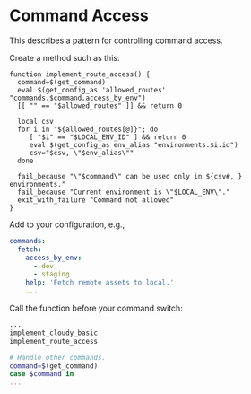 <!--
id: route_access
tags: examples
-->

# Command Access

This describes a pattern for controlling command access.

Create a method such as this:

```shell
function implement_route_access() {
  command=$(get_command)
  eval $(get_config_as 'allowed_routes' "commands.$command.access_by_env")
  [[ "" == "$allowed_routes" ]] && return 0

  local csv
  for i in "${allowed_routes[@]}"; do
     [ "$i" == "$LOCAL_ENV_ID" ] && return 0
     eval $(get_config_as env_alias "environments.$i.id")
     csv="$csv, \"$env_alias\""
  done

  fail_because "\"$command\" can be used only in ${csv#, } environments."
  fail_because "Current environment is \"$LOCAL_ENV\"."
  exit_with_failure "Command not allowed"
}
```

Add to your configuration, e.g., 

```yaml
commands:
  fetch:
    access_by_env:
      - dev
      - staging
    help: 'Fetch remote assets to local.'
    ...
```

Call the function before your command switch:

```bash
...
implement_cloudy_basic
implement_route_access

# Handle other commands.
command=$(get_command)
case $command in
...
```
